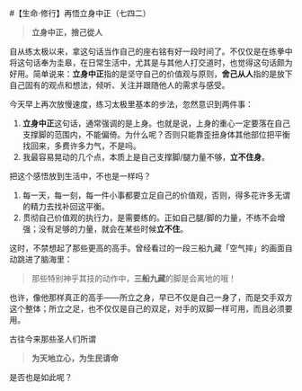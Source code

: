 #【生命⋅修行】再悟立身中正（七四二）

> **立身中正，捨己從人**

自从练太极以来，拿这句话当作自己的座右铭有好一段时间了。不仅仅是在练拳中将这句话奉为圭皋，在日常生活中，尤其是与其他人打交道时，也觉得这句话颇为好用。简单说来：**立身中正**指的是坚守自己的价值观与原则，**舍己从人**指的是放下自己固有的观点和想法，倾听、关注并跟随他人的需求与感受。

今天早上再次放慢速度，练习太极里基本的步法，忽然意识到两件事：

1. **立身中正**这句话，通常强调的是上身。也就是说，上身的重心一定要落在自己支撑脚的范围内，不能偏倚。为什么呢？否则只能靠歪扭身体其他部位把平衡找回来，多费许多力气，不是吗。
2. 我最容易晃动的几个点，本质上是自己支撑脚/腿力量不够，**立不住身**。

把这个感悟放到生活中，不也是一样吗？

1. 每一天，每一刻，每一件小事都要立足自己的价值观，否则，得多花许多无谓的精力去找补回这平衡。
2. 贯彻自己价值观的执行力，是需要练的。正如自己腿/脚的力量，不练不会增强；没有足够的力量，就会在某些时候**立不住**。



这时，不禁想起了那些更高的高手。曾经看过的一段三船九藏「空气摔」的画面自动跳进了脑海里：

> 那些特别神乎其技的动作中，**三船九藏**的脚是会离地的哦！

也许，像他那样真正的高手——所立之身，早已不仅是自己一身了，而是交手双方这个整体；所立之足，也不仅仅是自己的双足，对手的双脚一样可用，而且必须要用。

古往今来那些圣人们所谓

> **为天地立心，为生民请命**

是否也是如此呢？